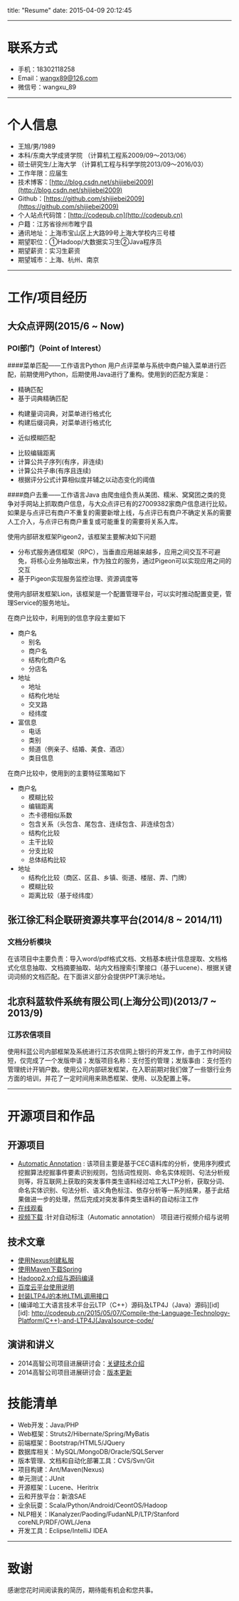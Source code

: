 title: "Resume"
date: 2015-04-09 20:12:45

---

# 联系方式

- 手机：18302118258
- Email：wangx89@126.com 
- 微信号：wangxu_89

---
# 个人信息
 - 王旭/男/1989 
 - 本科/东南大学成贤学院  （计算机工程系2009/09～2013/06）
 - 硕士研究生/上海大学  （计算机工程与科学学院2013/09～2016/03） 
 - 工作年限：应届生
 - 技术博客：[http://blog.csdn.net/shijiebei2009](http://blog.csdn.net/shijiebei2009)
 - Github：[https://github.com/shijiebei2009](https://github.com/shijiebei2009)
 - 个人站点代码馆：[http://codepub.cn](http://codepub.cn)
 - 户籍：江苏省徐州市睢宁县
 - 通讯地址：上海市宝山区上大路99号上海大学校内三号楼
 - 期望职位：①Hadoop/大数据实习生②Java程序员
 - 期望薪资：实习生薪资
 - 期望城市：上海、杭州、南京
 
---
# 工作/项目经历

## 大众点评网(2015/6 ~ Now)
### POI部门（Point of Interest）
####菜单匹配——工作语言Python
用户点评菜单与系统中商户输入菜单进行匹配，前期使用Python，后期使用Java进行了重构。使用到的匹配方案是：
* 精确匹配
* 基于词典精确匹配
 - 构建量词词典，对菜单进行格式化
 - 构建后缀词典，对菜单进行格式化
* 近似模糊匹配
 - 比较编辑距离
 - 计算公共子序列(有序，非连续)
 - 计算公共子串(有序且连续)
 - 根据评分公式计算相似度并辅之以动态变化的阈值

####商户去重——工作语言Java
由爬虫组负责从美团、糯米、窝窝团之类的竞争对手网站上抓取商户信息，与大众点评已有的27009382家商户信息进行比较。如果是与点评已有商户不重复的需要新增上线，与点评已有商户不确定关系的需要人工介入，与点评已有商户重复或可能重复的需要将关系入库。

使用内部研发框架Pigeon2，该框架主要解决如下问题
* 分布式服务通信框架（RPC），当垂直应用越来越多，应用之间交互不可避免，将核心业务抽取出来，作为独立的服务，通过Pigeon可以实现应用之间的交互
* 基于Pigeon实现服务监控治理、资源调度等

使用内部研发框架Lion，该框架是一个配置管理平台，可以实时推动配置变更，管理Service的服务地址。

在商户比较中，利用到的信息字段主要如下

 - 商户名
     - 别名
     - 商户名
     - 结构化商户名
     - 分店名
 - 地址
     - 地址
     - 结构化地址
     - 交叉路
     - 经纬度
 - 富信息
     - 电话
     - 类别
      - 频道（例亲子、结婚、美食、酒店）
      - 类目信息

在商户比较中，使用到的主要特征策略如下

 - 商户名
     * 模糊比较
      - 编辑距离
      - 杰卡德相似系数
      - 包含关系（头包含、尾包含、连续包含、非连续包含）
     * 结构化比较
      - 主干比较
      - 分支比较
      - 总体结构比较
 - 地址
     - 结构化比较（商区、区县、乡镇、街道、楼层、弄、门牌）
     - 模糊比较
     - 距离比较（基于经纬度）

## 张江徐汇科企联研资源共享平台(2014/8 ~ 2014/11)

### 文档分析模块
在该项目中主要负责：导入word/pdf格式文档、文档基本统计信息提取、文档格式化信息抽取、文档摘要抽取、站内文档搜索引擎接口（基于Lucene）、根据关键词词频的文档匹配。在下面讲义部分会提供PPT演示地址。

## 北京科蓝软件系统有限公司(上海分公司)(2013/7 ~ 2013/9)

### 江苏农信项目 
使用科蓝公司内部框架及系统进行江苏农信网上银行的开发工作，由于工作时间较短，仅完成了一个发版申请；发版项目名称：支付签约管理；发版事由：支付签约管理统计开销户数。使用公司内部研发框架，在入职前期对我们做了一些银行业务方面的培训，并花了一定时间用来熟悉框架、使用、以及配置上等。

---
# 开源项目和作品
## 开源项目
 - [Automatic Annotation](https://github.com/shijiebei2009/CEC-Automatic-Annotation) : 该项目主要是基于CEC语料库的分析，使用序列模式挖掘算法挖掘事件要素识别规则，包括词性规则、命名实体规则、句法分析规则等，将互联网上获取的突发事件类生语料经过哈工大LTP分析，获取分词、命名实体识别、句法分析、语义角色标注、依存分析等一系列结果，基于此结果做进一步的处理，然后完成对突发事件类生语料的自动标注工作
 - [在线观看](http://v.youku.com/v_show/id_XOTEzNDcyOTQ0.html)
 - [视频下载](http://pan.baidu.com/s/1nt62S7R) :针对自动标注（Automatic annotation） 项目进行视频介绍与说明

## 技术文章

- [使用Nexus创建私服](http://blog.csdn.net/shijiebei2009/article/details/41924965)
- [使用Maven下载Spring](http://blog.csdn.net/shijiebei2009/article/details/41872081)
- [Hadoop2.x介绍与源码编译](http://blog.csdn.net/shijiebei2009/article/details/40716517)
- [百度云平台使用说明](http://blog.csdn.net/shijiebei2009/article/details/44307923)
- [封装LTP4J的本地LTML调用接口](http://codepub.cn/2015/05/13/Local-call-interface-of-LTP4J-project-for-LTML-encapsulation/)
- [编译哈工大语言技术平台云LTP（C++）源码及LTP4J（Java）源码][id]
[id]: http://codepub.cn/2015/05/07/Compile-the-Language-Technology-Platform(C++)-and-LTP4J(Java)source-code/

## 演讲和讲义
  - 2014高智公司项目进展研讨会：[关键技术介绍](http://pan.baidu.com/s/1eQgsPeM)
  - 2014高智公司项目进展研讨会：[版本更新](http://pan.baidu.com/s/1c02H4D6)

# 技能清单

- Web开发：Java/PHP
- Web框架：Struts2/Hibernate/Spring/MyBatis
- 前端框架：Bootstrap/HTML5/JQuery
- 数据库相关：MySQL/MongoDB/Oracle/SQLServer
- 版本管理、文档和自动化部署工具：CVS/Svn/Git
- 项目构建：Ant/Maven(Nexus)
- 单元测试：JUnit
- 开源框架：Lucene、Heritrix
- 云和开放平台：新浪SAE
- 业余玩耍：Scala/Python/Android/CeontOS/Hadoop
- NLP相关：IKanalyzer/Paoding/FudanNLP/LTP/Stanford coreNLP/RDF/OWL/Jena
- 开发工具：Eclipse/IntelliJ IDEA

---
# 致谢
感谢您花时间阅读我的简历，期待能有机会和您共事。


  [1]: http://7xig3q.com1.z0.glb.clouddn.com/dianping-logo.jpg